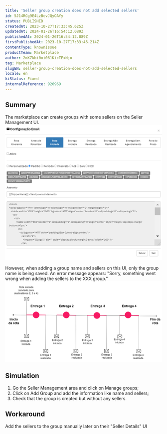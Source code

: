 ```yaml
---
title: 'Seller group creation does not add selected sellers'
id: 5J14RCg9E4LzBcvJQyOAYy
status: PUBLISHED
createdAt: 2023-10-27T17:33:45.625Z
updatedAt: 2024-01-26T16:54:12.089Z
publishedAt: 2024-01-26T16:54:12.089Z
firstPublishedAt: 2023-10-27T17:33:46.214Z
contentType: knownIssue
productTeam: Marketplace
author: 2mXZkbi0oi061KicTExNjo
tag: Marketplace
slugEN: seller-group-creation-does-not-add-selected-sellers
locale: en
kiStatus: Fixed
internalReference: 926969
---
```


## Summary


The marketplace can create groups with some sellers on the Seller Management UI.
 ![](https://raw.githubusercontent.com/vtexdocs/help-center-content/refs/heads/main/_1.png)

However, when adding a group name and sellers on this UI, only the group name is being saved. An error message appears:
"Sorry, something went wrong when adding the sellers to the XXX group."
 ![](https://raw.githubusercontent.com/vtexdocs/help-center-content/refs/heads/main/_2.png)


##

## Simulation



1. Go the Seller Management area and click on Manage groups;
2. Click on Add Group and add the information like name and sellers;
3. Check that the group is created but without any sellers.


##

## Workaround


Add the sellers to the group manually later on their "Seller Details" UI





